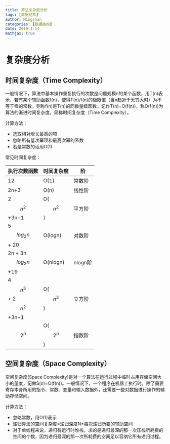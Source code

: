 ```yaml
---
title: 算法复杂度分析
tags: [数据结构]
author: Mingshan
categories: [数据结构]
date: 2019-1-14
mathjax: true
---
```


# 复杂度分析

## 时间复杂度（Time Complexity）

一般情况下，算法中基本操作重复执行的次数是问题规模n的某个函数，用T(n)表示，若有某个辅助函数f(n)，使得T(n)/f(n)的极限值（当n趋近于无穷大时）为不等于零的常数，则称f(n)是T(n)的同数量级函数。记作T(n)=O(f(n))，称O(f(n))为算法的渐进时间复杂度，简称时间复杂度（Time Complexity）。

<!-- more -->

计算方法：
- 选取相对增长最高的项 
- 忽略所有低次幂项和最高次幂的系数
- 若是常数的话用O(1)

常见时间复杂度：


执行次数函数               | 时间复杂度   | 阶
---                        |    ---       | ---
12                         |  O(1)        | 常数阶
2n+3                       |  O(n)        | 线性阶
2$$n^2$$+3n+1              |  O($$n^2$$)  | 平方阶
5$$log_2{n}$$ + 20         |  O(logn)     | 对数阶
2n + 3n$$log_2{n}$$ +19    |  O(nlogn)    | nlogn阶
4$$n^3$$ + 2$$n^2$$+3n+1   |  O($$n^3$$)  | 立方阶
$$2^n$$                    |  O($$2^n$$)  | 指数阶


## 空间复杂度（Space Complexity）

空间复杂度(Space Complexity)是对一个算法在运行过程中临时占用存储空间大小的量度，记做S(n)=O(f(n))。一般情况下，一个程序在机器上执行时，除了需要寄存本身所用的指令、常数、变量和输入数据外，还需要一些对数据进行操作的辅助存储空间。

计算方法：

- 忽略常数，用O(1)表示 
- 递归算法的空间复杂度=递归深度N*每次递归所要的辅助空间 
- 对于单线程来说，递归有运行时堆栈，求的是递归最深的那一次压栈所耗费的空间的个数，因为递归最深的那一次所耗费的空间足以容纳它所有递归过程。